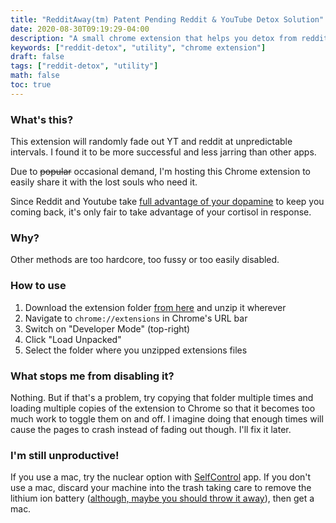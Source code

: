 ```yaml
---
title: "RedditAway(tm) Patent Pending Reddit & YouTube Detox Solution"
date: 2020-08-30T09:19:29-04:00
description: "A small chrome extension that helps you detox from reddit and youtube"
keywords: ["reddit-detox", "utility", "chrome extension"]
draft: false
tags: ["reddit-detox", "utility"]
math: false
toc: true
---
```


### What's this?

This extension will randomly fade out YT and reddit at unpredictable intervals. I found it to be more successful and less jarring than other apps.

Due to ~~popular~~ occasional demand, I'm hosting this Chrome extension to easily share it with the lost souls who need it.

Since Reddit and Youtube take [full advantage of your dopamine](https://www.google.com/search?q=intermittent+reward) to keep you coming back, it's only fair to take advantage of your cortisol in response.

### Why?

Other methods are too hardcore, too fussy or too easily disabled.

### How to use

1. Download the extension folder [from here](https://vlad.ai/files/enoughreddit.zip) and unzip it wherever
2. Navigate to `chrome://extensions` in Chrome's URL bar
3. Switch on "Developer Mode" (top-right)
4. Click "Load Unpacked"
5. Select the folder where you unzipped extensions files

### What stops me from disabling it?

Nothing. But if that's a problem, try copying that folder multiple times and loading multiple copies of the extension to Chrome so that it becomes too much work to toggle them on and off. I imagine doing that enough times will cause the pages to crash instead of fading out though. I'll fix it later. 

### I'm still unproductive!

If you use a mac, try the nuclear option with [SelfControl](https://selfcontrolapp.com/) app. If you don't use a mac, discard your machine into the trash taking care to remove the lithium ion battery ([although, maybe you should throw it away](https://www.sciencedaily.com/releases/2020/07/200727145824.htm)), then get a mac.